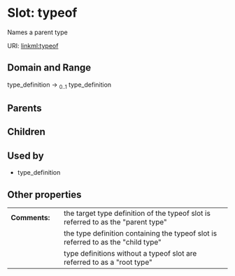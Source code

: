 
# Slot: typeof


Names a parent type

URI: [linkml:typeof](https://w3id.org/linkml/typeof)


## Domain and Range

type_definition &#8594;  <sub>0..1</sub> type_definition

## Parents


## Children


## Used by

 * type_definition

## Other properties

|  |  |  |
| --- | --- | --- |
| **Comments:** | | the target type definition of the typeof slot is referred to as the "parent type" |
|  | | the type definition containing the typeof slot is referred to as the "child type" |
|  | | type definitions without a typeof slot are referred to as a "root type" |

